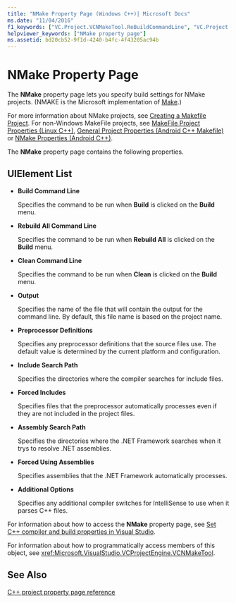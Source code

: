```yaml
---
title: "NMake Property Page (Windows C++)| Microsoft Docs"
ms.date: "11/04/2016"
f1_keywords: ["VC.Project.VCNMakeTool.ReBuildCommandLine", "VC.Project.VCNMakeTool.CleanCommandLine", "VC.Project.VCNMakeTool.Output", "VC.Project.VCNMakeTool.BuildCommandLine"]
helpviewer_keywords: ["NMake property page"]
ms.assetid: bd20cb52-9f1d-4240-b4fc-4f43205ac94b
---
```

# NMake Property Page

The **NMake** property page lets you specify build settings for NMake projects. (NMAKE is the Microsoft implementation of [Make](https://wikipedia.org/wiki/Make_(software)).)

For more information about NMake projects, see [Creating a Makefile Project](creating-a-makefile-project.md). For non-Windows MakeFile projects, see [MakeFile Project Properties (Linux C++)](../../linux/prop-pages/makefile-linux.md), [General Project Properties (Android C++ Makefile)](/visualstudio/cross-platform/general-makefile-android-prop-page) or [NMake Properties (Android C++)](/visualstudio/cross-platform/nmake-android-prop-page).

The **NMake** property page contains the following properties.

## UIElement List

- **Build Command Line**

   Specifies the command to be run when **Build** is clicked on the **Build** menu.

- **Rebuild All Command Line**

   Specifies the command to be run when **Rebuild All** is clicked on the **Build** menu.

- **Clean Command Line**

   Specifies the command to be run when **Clean** is clicked on the **Build** menu.

- **Output**

   Specifies the name of the file that will contain the output for the command line. By default, this file name is based on the project name.

- **Preprocessor Definitions**

   Specifies any preprocessor definitions that the source files use. The default value is determined by the current platform and configuration.

- **Include Search Path**

   Specifies the directories where the compiler searches for include files.

- **Forced Includes**

   Specifies files that the preprocessor automatically processes even if they are not included in the project files.

- **Assembly Search Path**

   Specifies the directories where the .NET Framework searches when it trys to resolve .NET assemblies.

- **Forced Using Assemblies**

   Specifies assemblies that the .NET Framework automatically processes.

- **Additional Options**

   Specifies any additional compiler switches for IntelliSense to use when it parses C++ files.

For information about how to access the **NMake** property page, see [Set C++ compiler and build properties in Visual Studio](../working-with-project-properties.md).

For information about how to programmatically access members of this object, see <xref:Microsoft.VisualStudio.VCProjectEngine.VCNMakeTool>.

## See Also

[C++ project property page reference](property-pages-visual-cpp.md)<br>
